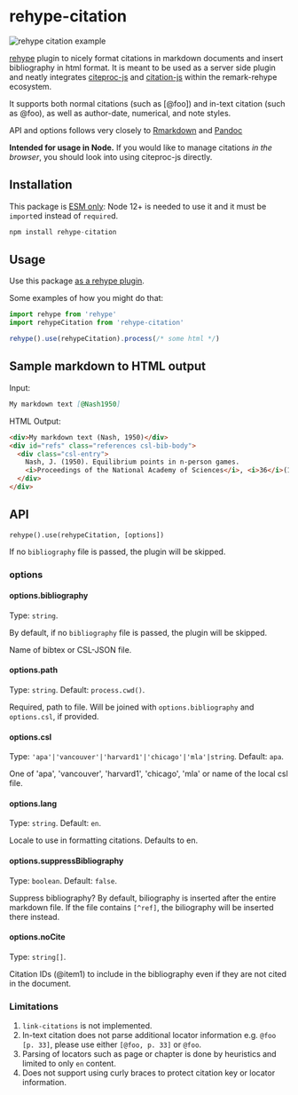 # rehype-citation

![rehype citation example](./example.png)

[rehype](https://github.com/wooorm/rehype) plugin to nicely format citations in markdown documents and insert bibliography in html format. It is meant to be used as a server side plugin and neatly integrates [citeproc-js](https://github.com/Juris-M/citeproc-js) and [citation-js](https://github.com/citation-js/citation-js) within the remark-rehype ecosystem.

It supports both normal citations (such as [@foo]) and in-text citation (such as @foo), as well as author-date, numerical, and note styles.

API and options follows very closely to [Rmarkdown](https://bookdown.org/yihui/rmarkdown-cookbook/bibliography.html) and [Pandoc](https://pandoc.org/MANUAL.html#citations)

**Intended for usage in Node.**
If you would like to manage citations _in the browser_, you should look into using citeproc-js directly.

## Installation

This package is [ESM only](https://gist.github.com/sindresorhus/a39789f98801d908bbc7ff3ecc99d99c):
Node 12+ is needed to use it and it must be `import`ed instead of `require`d.

```js
npm install rehype-citation
```

## Usage

Use this package [as a rehype plugin](https://github.com/rehypejs/rehype/blob/master/doc/plugins.md#using-plugins).

Some examples of how you might do that:

```js
import rehype from 'rehype'
import rehypeCitation from 'rehype-citation'

rehype().use(rehypeCitation).process(/* some html */)
```

## Sample markdown to HTML output

Input:

```md
My markdown text [@Nash1950]
```

HTML Output:

```html
<div>My markdown text (Nash, 1950)</div>
<div id="refs" class="references csl-bib-body">
  <div class="csl-entry">
    Nash, J. (1950). Equilibrium points in n-person games.
    <i>Proceedings of the National Academy of Sciences</i>, <i>36</i>(1), 48–49.
  </div>
</div>
```

## API

`rehype().use(rehypeCitation, [options])`

If no `bibliography` file is passed, the plugin will be skipped.

### options

#### options.bibliography

Type: `string`.

By default, if no `bibliography` file is passed, the plugin will be skipped.

Name of bibtex or CSL-JSON file.

#### options.path

Type: `string`.
Default: `process.cwd()`.

Required, path to file. Will be joined with `options.bibliography` and `options.csl`, if provided.

#### options.csl

Type: `'apa'|'vancouver'|'harvard1'|'chicago'|'mla'|string`.
Default: `apa`.

One of 'apa', 'vancouver', 'harvard1', 'chicago', 'mla' or name of the local csl file.

#### options.lang

Type: `string`.
Default: `en`.

Locale to use in formatting citations. Defaults to en.

#### options.suppressBibliography

Type: `boolean`.
Default: `false`.

Suppress bibliography? By default, biliography is inserted after the entire markdown file. If the file contains `[^ref]`, the biliography will be inserted there instead.

#### options.noCite

Type: `string[]`.

Citation IDs (@item1) to include in the bibliography even if they are not cited in the document.

### Limitations

1. `link-citations` is not implemented.
2. In-text citation does not parse additional locator information e.g. `@foo [p. 33]`, please use either `[@foo, p. 33]` or `@foo`.
3. Parsing of locators such as page or chapter is done by heuristics and limited to only `en` content.
4. Does not support using curly braces to protect citation key or locator information.
